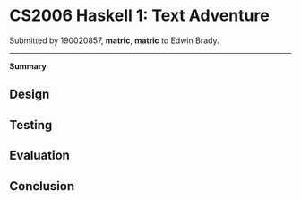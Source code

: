# CS2006 Haskell 1: Text Adventure
Submitted by 190020857, **matric**, **matric** to Edwin Brady.

---

**Summary**

## Design



## Testing



## Evaluation



## Conclusion

